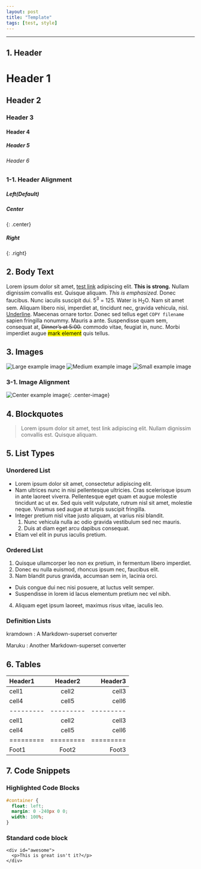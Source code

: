 ```yaml
---
layout: post
title: "Template"
tags: [test, style]
---
```


---

## 1. Header

# Header 1

## Header 2

### Header 3

#### Header 4

##### Header 5

###### Header 6

### 1-1. Header Alignment

##### Left(Default)

##### Center
{: .center}

##### Right
{: .right}

## 2. Body Text

Lorem ipsum dolor sit amet, [test link](#) adipiscing elit. **This is strong.**
Nullam dignissim convallis est. Quisque aliquam. *This is emphasized.* Donec
faucibus. Nunc iaculis suscipit dui. 5<sup>3</sup> = 125. Water is
H<sub>2</sub>O. Nam sit amet sem. Aliquam libero nisi, imperdiet at, tincidunt
nec, gravida vehicula, nisl. <u>Underline</u>. Maecenas ornare tortor. Donec sed
tellus eget `COPY filename` sapien fringilla nonummy. Mauris a ante. Suspendisse
quam sem, consequat at, ~~Dinner’s at 5:00.~~ commodo vitae, feugiat in, nunc.
Morbi imperdiet augue <mark>mark element</mark> quis tellus.

## 3. Images

![Large example image](http://placehold.it/800x400 "Large example image")
![Medium example image](http://placehold.it/400x200 "Medium example image")
![Small example image](http://placehold.it/200x200 "Small example image")

### 3-1. Image Alignment

![Center example image](http://placehold.it/200x200 "Center"){: .center-image}

## 4. Blockquotes

> Lorem ipsum dolor sit amet, test link adipiscing elit. Nullam dignissim
> convallis est. Quisque aliquam.

## 5. List Types

### Unordered List

* Lorem ipsum dolor sit amet, consectetur adipiscing elit.
* Nam ultrices nunc in nisi pellentesque ultricies. Cras scelerisque ipsum in
ante laoreet viverra. Pellentesque eget quam et augue molestie tincidunt ac ut
ex. Sed quis velit vulputate, rutrum nisl sit amet, molestie neque. Vivamus sed
augue at turpis suscipit fringilla.
* Integer pretium nisl vitae justo aliquam, at varius nisi blandit.
  1. Nunc vehicula nulla ac odio gravida vestibulum sed nec mauris.
  2. Duis at diam eget arcu dapibus consequat.
* Etiam vel elit in purus iaculis pretium.

### Ordered List

1. Quisque ullamcorper leo non ex pretium, in fermentum libero imperdiet.
2. Donec eu nulla euismod, rhoncus ipsum nec, faucibus elit.
3. Nam blandit purus gravida, accumsan sem in, lacinia orci.
  * Duis congue dui nec nisi posuere, at luctus velit semper.
  * Suspendisse in lorem id lacus elementum pretium nec vel nibh.
4. Aliquam eget ipsum laoreet, maximus risus vitae, iaculis leo.

### Definition Lists

kramdown
: A Markdown-superset converter

Maruku
: Another Markdown-superset converter

## 6. Tables

| Header1 | Header2 | Header3 |
|:--------|:-------:|--------:|
| cell1   | cell2   | cell3   |
| cell4   | cell5   | cell6   |
|---------|---------|---------|
| cell1   | cell2   | cell3   |
| cell4   | cell5   | cell6   |
|=========|=========|=========|
| Foot1   | Foot2   | Foot3   |


## 7. Code Snippets

### Highlighted Code Blocks

```css
#container {
  float: left;
  margin: 0 -240px 0 0;
  width: 100%;
}
```

### Standard code block

    <div id="awesome">
      <p>This is great isn't it?</p>
    </div>
